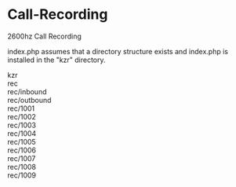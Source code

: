 # Call-Recording
2600hz Call Recording

index.php assumes that a directory structure exists and index.php is installed in the "kzr" directory. 

kzr \
rec \
  rec/inbound \
  rec/outbound \
  rec/1001 \
  rec/1002 \
  rec/1003 \
  rec/1004 \
  rec/1005 \
  rec/1006 \
  rec/1007 \
  rec/1008 \
  rec/1009 
